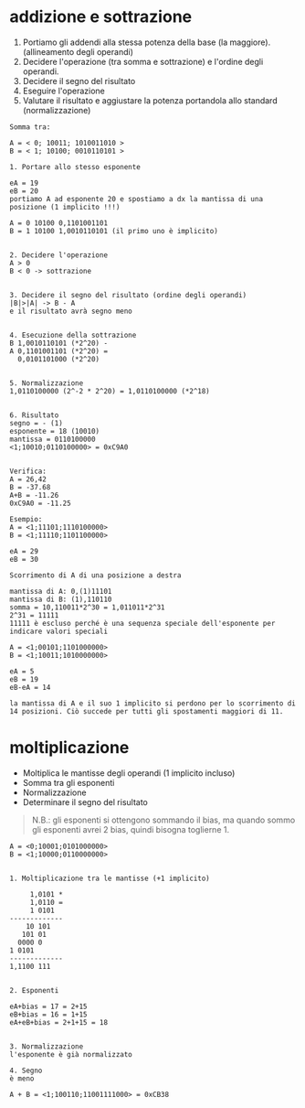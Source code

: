 # addizione e sottrazione
1. Portiamo gli addendi alla stessa potenza della base (la maggiore). (allineamento degli operandi)
2. Decidere l'operazione (tra somma e sottrazione) e l'ordine degli operandi.
3. Decidere il segno del risultato
4. Eseguire l'operazione
5. Valutare il risultato e aggiustare la potenza portandola allo standard (normalizzazione)
```
Somma tra:

A = < 0; 10011; 1010011010 >
B = < 1; 10100; 0010110101 >

1. Portare allo stesso esponente

eA = 19
eB = 20
portiamo A ad esponente 20 e spostiamo a dx la mantissa di una posizione (1 implicito !!!)

A = 0 10100 0,1101001101
B = 1 10100 1,0010110101 (il primo uno è implicito)


2. Decidere l'operazione
A > 0
B < 0 -> sottrazione


3. Decidere il segno del risultato (ordine degli operandi)
|B|>|A| -> B - A
e il risultato avrà segno meno


4. Esecuzione della sottrazione
B 1,0010110101 (*2^20) -
A 0,1101001101 (*2^20) =
  0,0101101000 (*2^20)


5. Normalizzazione
1,0110100000 (2^-2 * 2^20) = 1,0110100000 (*2^18)


6. Risultato
segno = - (1)
esponente = 18 (10010)
mantissa = 0110100000
<1;10010;0110100000> = 0xC9A0


Verifica:
A = 26,42
B = -37.68
A+B = -11.26
0xC9A0 = -11.25
```

```
Esempio:
A = <1;11101;1110100000>
B = <1;11110;1101100000>

eA = 29
eB = 30

Scorrimento di A di una posizione a destra

mantissa di A: 0,(1)11101
mantissa di B: (1),110110
somma = 10,110011*2^30 = 1,011011*2^31
2^31 = 11111 
11111 è escluso perché è una sequenza speciale dell'esponente per indicare valori speciali
```

```
A = <1;00101;1101000000>
B = <1;10011;1010000000>

eA = 5
eB = 19
eB-eA = 14

la mantissa di A e il suo 1 implicito si perdono per lo scorrimento di 14 posizioni. Ciò succede per tutti gli spostamenti maggiori di 11.

```

# moltiplicazione
- Moltiplica le mantisse degli operandi (1 implicito incluso)
- Somma tra gli esponenti
- Normalizzazione
- Determinare il segno del risultato

>N.B.: gli esponenti si ottengono sommando il bias, ma quando sommo gli esponenti avrei 2 bias, quindi bisogna toglierne 1.

```
A = <0;10001;0101000000>
B = <1;10000;0110000000>


1. Moltiplicazione tra le mantisse (+1 implicito)

     1,0101 *
     1,0110 =
     1 0101
-------------
    10 101
   101 01
  0000 0
1 0101
-------------
1,1100 111


2. Esponenti

eA+bias = 17 = 2+15
eB+bias = 16 = 1+15
eA+eB+bias = 2+1+15 = 18


3. Normalizzazione
l'esponente è già normalizzato

4. Segno
è meno

A + B = <1;100110;11001111000> = 0xCB38

```